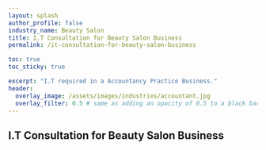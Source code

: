 ```yaml
---
layout: splash 
author_profile: false 
industry_name: Beauty Salon
title: I.T Consultation for Beauty Salon Business
permalink: /it-consultation-for-beauty-salon-business

toc: true
toc_sticky: true

excerpt: "I.T required in a Accountancy Practice Business."
header:
  overlay_image: /assets/images/industries/accountant.jpg
  overlay_filter: 0.5 # same as adding an opacity of 0.5 to a black background
---
```


## I.T Consultation for Beauty Salon Business